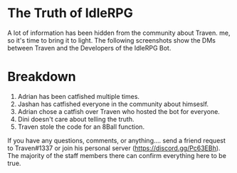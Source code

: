 # The Truth of IdleRPG

A lot of information has been hidden from the community about Traven. me, so it's time to bring it to light. The following screenshots show the DMs between Traven and the Developers of the IdleRPG Bot.

# Breakdown

1. Adrian has been catfished multiple times.
2. Jashan has catfished everyone in the community about himseslf.
3. Adrian chose a catfish over Traven who hosted the bot for everyone.
4. Dini doesn't care about telling the truth.
5. Traven stole the code for an 8Ball function.

If you have any questions, comments, or anything.... send a friend request to Traven#1337 or join his personal server (https://discord.gg/Pc63EBh). The majority of the staff members there can confirm everything here to be true. 
